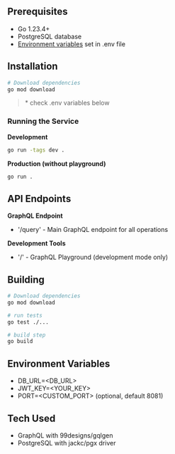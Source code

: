 ## Prerequisites
- Go 1.23.4+
- PostgreSQL database
- [Environment variables](#env-variables) set in .env file

## Installation
```bash
# Download dependencies
go mod download
```
> \* check .env variables below

### Running the Service
**Development**
```bash
go run -tags dev .
```
**Production (without playground)**
```bash
go run .
```

## API Endpoints
**GraphQL Endpoint**
- '/query' - Main GraphQL endpoint for all operations

**Development Tools**
- '/' - GraphQL Playground (development mode only)

## Building
```bash
# Download dependencies
go mod download

# run tests
go test ./...

# build step
go build
```

## Environment Variables
- DB_URL=<DB_URL>
- JWT_KEY=<YOUR_KEY>
- PORT=<CUSTOM_PORT> (optional, default 8081)

## Tech Used
- GraphQL with 99designs/gqlgen
- PostgreSQL with jackc/pgx driver

